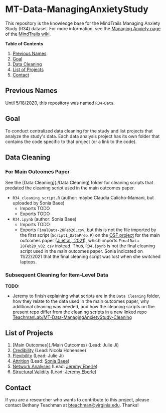 # MT-Data-ManagingAnxietyStudy

This repository is the knowledge base for the MindTrails Managing Anxiety Study (R34) 
dataset. For more information, see the [Managing Anxiety page][ma-wiki] of the 
[MindTrails wiki][ma-wiki].

**Table of Contents**  
1. [Previous Names](#previous-names)  
2. [Goal](#goal)  
3. [Data Cleaning](#data-cleaning)  
4. [List of Projects](#list-of-projects)  
5. [Contact](#contact)

## Previous Names
Until 5/18/2020, this repository was named `R34-Data`.

## Goal
To conduct centralized data cleaning for the study and list projects that analyze 
the study's data. Each data analysis project has its own folder that contains the 
code specific to that project (or a link to the code).

## Data Cleaning

### For Main Outcomes Paper

See the [Data Cleaning](./Data Cleaning) 
folder for cleaning scripts that predated the cleaning script used in the main outcomes paper.

- `R34_cleaning_script.R` (author: maybe Claudia Calicho-Mamani, but uploaded by Sonia Baee)
  - Imports TODO
  - Exports TODO
- `R34.ipynb` (author: Sonia Baee)
  - Imports TODO
  - Exports `FinalData-28Feb20.csv`, but this is not the file imported by the first script
  (`Script1_DataPrep.R`) on the [OSF project](https://osf.io/3b67v) for the main outcomes paper
  ([Ji et al., 2021](https://doi.org/g62s)), which imports `FinalData-28Feb20_v02.csv` instead.
  Thus, `R34.ipynb` is not the final cleaning script used in the main outcomes paper. Sonia 
  indicated on 11/22/2021 that the final cleaning script was lost when she switched laptops.

### Subsequent Cleaning for Item-Level Data

**TODO:**

- Jeremy to finish explaining what scripts are in the `Data Cleaning` folder, how they relate 
to the data used in the main outcomes paper, why additional cleaning was needed, and how the 
cleaning scripts on the present repo differ from the cleaning scripts in a new linked repo [TeachmanLab/MT-Data-ManagingAnxietyStudy-Cleaning](https://github.com/TeachmanLab/MT-Data-ManagingAnxietyStudy-Cleaning)

## List of Projects
1. [Main Outcomes](./Main Outcomes) (Lead: Julie Ji)
2. [Credibility](./Credibility) (Lead: Nicola Hohensee)
3. [Flexibility](https://doi.org/10.1177/20438087241226642) (Lead: Julie Ji)
4. [Attrition](https://doi.org/m5tz) (Lead: [Sonia Baee](https://github.com/soniabaee))
5. [Network Analyses](https://osf.io/w63br/) (Lead: [Jeremy Eberle][jeremy])
6. [Structural Validity](https://osf.io/sth87/) (Lead: [Jeremy Eberle][jeremy])

## Contact
If you are a researcher who wants to contribute to this project, please contact 
Bethany Teachman at bteachman@virginia.edu. Thanks!

[jeremy]: https://github.com/jwe4ec
[ma-wiki]: https://sites.google.com/a/virginia.edu/mindtrails-wiki/studies/managinganxiety